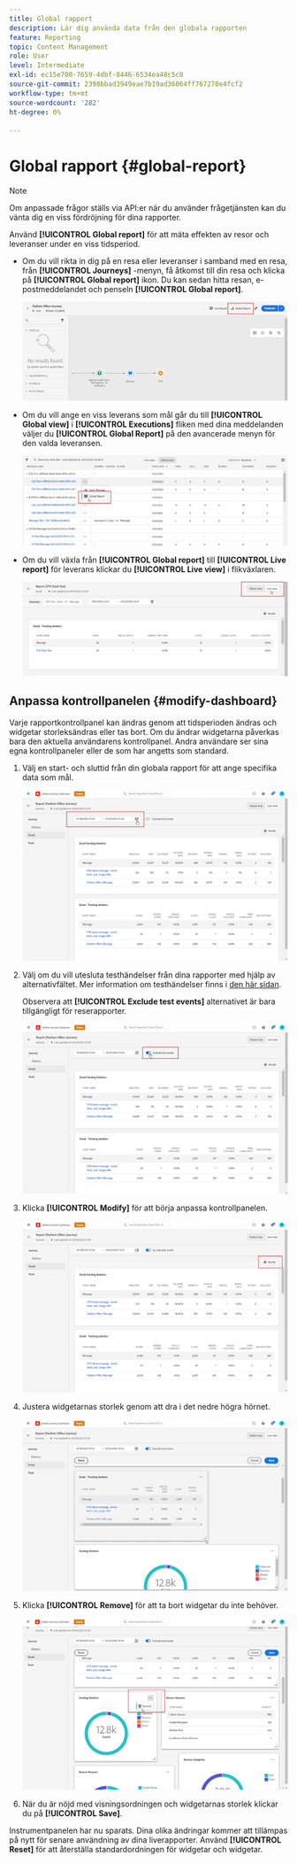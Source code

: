 ```yaml
---
title: Global rapport
description: Lär dig använda data från den globala rapporten
feature: Reporting
topic: Content Management
role: User
level: Intermediate
exl-id: ec15e700-7659-4dbf-8446-6534ea48c5c8
source-git-commit: 2398bbad3949eae7b19ad36064ff767278e4fcf2
workflow-type: tm+mt
source-wordcount: '282'
ht-degree: 0%

---
```


# Global rapport {#global-report}

>[!NOTE]
>
> Om anpassade frågor ställs via API:er när du använder frågetjänsten kan du vänta dig en viss fördröjning för dina rapporter.

Använd **[!UICONTROL Global report]** för att mäta effekten av resor och leveranser under en viss tidsperiod.

* Om du vill rikta in dig på en resa eller leveranser i samband med en resa, från **[!UICONTROL Journeys]** -menyn, få åtkomst till din resa och klicka på **[!UICONTROL Global report]** ikon. Du kan sedan hitta resan, e-postmeddelandet och penseln **[!UICONTROL Global report]**.

   ![](assets/report_6.png)

* Om du vill ange en viss leverans som mål går du till **[!UICONTROL Global view]** i **[!UICONTROL Executions]** fliken med dina meddelanden väljer du **[!UICONTROL Global Report]** på den avancerade menyn för den valda leveransen.

   ![](assets/report_4.png)

* Om du vill växla från **[!UICONTROL Global report]** till **[!UICONTROL Live report]** för leverans klickar du **[!UICONTROL Live view]** i flikväxlaren.

   ![](assets/report_5.png)

## Anpassa kontrollpanelen {#modify-dashboard}

Varje rapportkontrollpanel kan ändras genom att tidsperioden ändras och widgetar storleksändras eller tas bort. Om du ändrar widgetarna påverkas bara den aktuella användarens kontrollpanel. Andra användare ser sina egna kontrollpaneler eller de som har angetts som standard.

1. Välj en start- och sluttid från din globala rapport för att ange specifika data som mål.

   ![](assets/report_modify_1.png)

1. Välj om du vill utesluta testhändelser från dina rapporter med hjälp av alternativfältet. Mer information om testhändelser finns i [den här sidan](../building-journeys/testing-the-journey.md).

   Observera att **[!UICONTROL Exclude test events]** alternativet är bara tillgängligt för reserapporter.

   ![](assets/report_modify_2.png)

1. Klicka **[!UICONTROL Modify]** för att börja anpassa kontrollpanelen.

   ![](assets/report_modify_3.png)

1. Justera widgetarnas storlek genom att dra i det nedre högra hörnet.

   ![](assets/report_modify_4.png)

1. Klicka **[!UICONTROL Remove]** för att ta bort widgetar du inte behöver.

   ![](assets/report_modify_5.png)

1. När du är nöjd med visningsordningen och widgetarnas storlek klickar du på **[!UICONTROL Save]**.

Instrumentpanelen har nu sparats. Dina olika ändringar kommer att tillämpas på nytt för senare användning av dina liverapporter. Använd **[!UICONTROL Reset]** för att återställa standardordningen för widgetar och widgetar.
